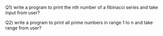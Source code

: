 Q1) write a program to print the nth number of a fibinacci series and take input from user?



Q2) write a program to print all prime numbers in range 1 to n and take range from user?
